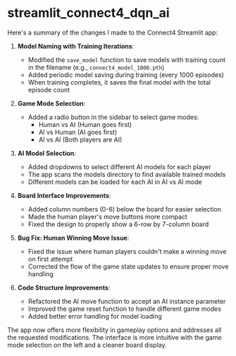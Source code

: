 # streamlit_connect4_dqn_ai


Here's a summary of the changes I made to the Connect4 Streamlit app:

1. **Model Naming with Training Iterations**:
   - Modified the `save_model` function to save models with training count in the filename (e.g., `connect4_model_1000.pth`)
   - Added periodic model saving during training (every 1000 episodes)
   - When training completes, it saves the final model with the total episode count

2. **Game Mode Selection**:
   - Added a radio button in the sidebar to select game modes:
     - Human vs AI (Human goes first)
     - AI vs Human (AI goes first)
     - AI vs AI (Both players are AI)

3. **AI Model Selection**:
   - Added dropdowns to select different AI models for each player
   - The app scans the models directory to find available trained models
   - Different models can be loaded for each AI in AI vs AI mode

4. **Board Interface Improvements**:
   - Added column numbers (0-6) below the board for easier selection
   - Made the human player's move buttons more compact
   - Fixed the design to properly show a 6-row by 7-column board

5. **Bug Fix: Human Winning Move Issue**:
   - Fixed the issue where human players couldn't make a winning move on first attempt
   - Corrected the flow of the game state updates to ensure proper move handling

6. **Code Structure Improvements**:
   - Refactored the AI move function to accept an AI instance parameter
   - Improved the game reset function to handle different game modes
   - Added better error handling for model loading

The app now offers more flexibility in gameplay options and addresses all the requested modifications. The interface is more intuitive with the game mode selection on the left and a cleaner board display.

